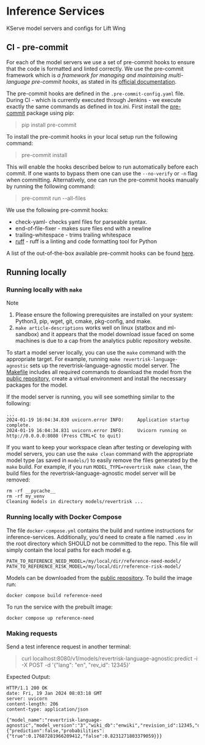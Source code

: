 # Inference Services

KServe model servers and configs for Lift Wing

## CI - pre-commit

For each of the model servers we use a set of pre-commit hooks to ensure that the code is formatted and linted correctly.
We use the pre-commit framework which is *a framework for managing and maintaining multi-language pre-commit hooks*,
as stated in its [official documentation](https://pre-commit.com).

The pre-commit hooks are defined in the `.pre-commit-config.yaml` file. During CI - which is currently executed through
Jenkins - we execute exactly the same commands as defined in tox.ini.
First install the [pre-commit]() package using pip:
> pip install pre-commit

To install the pre-commit hooks in your local setup run the following command:
> pre-commit install
>
This will enable the hooks described below to run automatically before each commit.
If one wants to bypass them one can use the `--no-verify` or `-n` flag when committing.
Alternatively, one can run the pre-commit hooks manually by running the following command:
> pre-commit run --all-files

We use the following pre-commit hooks:

* check-yaml- checks yaml files for parseable syntax.
* end-of-file-fixer - makes sure files end with a newline
* trailing-whitespace - trims trailing whitespace
* [ruff](https://github.com/charliermarsh/ruff) - ruff is a linting and code formatting tool for Python

A list of the out-of-the-box available pre-commit hooks can be found [here](https://pre-commit.com/hooks.html).

## Running locally

### Running locally with `make`
> [!NOTE]
> 1. Please ensure the following prerequisites are installed on your system: Python3, pip, wget, git, cmake, pkg-config, and make.
> 2. `make article-descriptions` works well on linux (statbox and ml-sandbox) and it appears that the model download issue faced on some machines is due to a cap from the analytics public repository website.

To start a model server locally, you can use the `make` command with the appropriate target. For example, running `make revertrisk-language-agnostic` sets up the revertrisk-language-agnostic model server. The [Makefile](Makefile) includes all required commands to download the model from the [public repository](https://analytics.wikimedia.org/published/wmf-ml-models/), create a virtual environment and install the necessary packages for the model.

If the model server is running, you will see something similar to the following:
```
...
2024-01-19 16:04:34.830 uvicorn.error INFO:     Application startup complete.
2024-01-19 16:04:34.831 uvicorn.error INFO:     Uvicorn running on http://0.0.0.0:8080 (Press CTRL+C to quit)
```


If you want to keep your workspace clean after testing or developing with model servers, you can use the `make clean` command with the appropriate model type (as saved in `models/`) to easily remove the files generated by the `make` build. For example, if you run `MODEL_TYPE=revertrisk make clean`, the build files for the revertrisk-language-agnostic model server will be removed:
```
rm -rf __pycache__
rm -rf my_venv
Cleaning models in directory models/revertrisk ...
```
### Running locally with Docker Compose

The file `docker-compose.yml` contains the build and runtime instructions for inference-services.
Additionally, you'd need to create a file named `.env` in the root directory which SHOULD not be committed to the repo.
This file will simply contain the local paths for each model e.g.
```
PATH_TO_REFERENCE_NEED_MODEL=/my/local/dir/reference-need-model/
PATH_TO_REFERENCE_RISK_MODEL=/my/local/dir/reference-risk-model/
```
Models can be downloaded from the [public repository](https://analytics.wikimedia.org/published/wmf-ml-models/).
To build the image run:
```
docker compose build reference-need
```
To run the service with the prebuilt image:
```
docker compose up reference-need
```

### Making requests

Send a test inference request in another terminal:
> curl localhost:8080/v1/models/revertrisk-language-agnostic:predict -i -X POST -d '{"lang": "en", "rev_id": 12345}'

Expected Output:
```
HTTP/1.1 200 OK
date: Fri, 19 Jan 2024 08:03:18 GMT
server: uvicorn
content-length: 206
content-type: application/json

{"model_name":"revertrisk-language-agnostic","model_version":"3","wiki_db":"enwiki","revision_id":12345,"output":{"prediction":false,"probabilities":{"true":0.17687281966209412,"false":0.8231271803379059}}}
```

